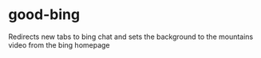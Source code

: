 # good-bing
Redirects new tabs to bing chat and sets the background to the mountains video from the bing homepage
